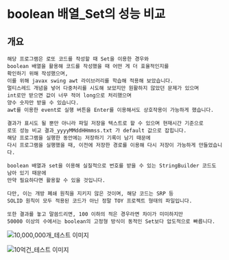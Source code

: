 # boolean 배열_Set의 성능 비교
## 개요
    해당 프로그램은 로또 코드를 작성할 때 Set을 이용한 경우와
    boolean 배열을 활용해 코드를 작성했을 때 어떤 게 더 효율적인지를 
    확인하기 위해 작성했으며, 
    이를 위해 javax swing awt 라이브러리를 학습해 적용해 보았습니다.
    멀티스레드 개념을 넣어 다중처리를 시도해 보았지만 원활하지 않았던 문제가 있으며
    int로만 받으면 값이 너무 적어 long으로 처리했으며
    양수 숫자만 받을 수 있습니다.
    awt를 이용한 event로 실행 버튼을 Enter를 이용해서도 상호작용이 가능하게 했습니다.
    
    결과가 표시도 될 뿐만 아니라 파일 저장을 텍스트로 할 수 있으며 현재시간 기준으로 
    로또 성능 비교 결과_yyyyMMddHHmmss.txt 가 default 값으로 잡힙니다.
    해당 프로그램을 실행한 동안에는 저장하기 기록이 남기 때문에
    다시 프로그램을 실행했을 때, 이전에 저장한 경로를 이용해 다시 저장이 가능하게 만들었습니다.

    boolean 배열과 set을 이용해 실질적으로 번호를 받을 수 있는 StringBuilder 코드도 남아 있기 때문에
    만약 필요하다면 활용할 수 있을 것입니다. 
    
    다만, 이는 개방 폐쇄 원칙을 지키지 않은 것이며, 해당 코드는 SRP 등 
    SOLID 원칙이 모두 적용된 코드가 아닌 정말 TOY 프로젝트 형태의 파일입니다.
    
    또한 결과를 놓고 말씀드리면, 100 이하의 적은 경우라면 차이가 미미하지만 
    50000 이상의 수에서는 boolean의 고정형 방식이 동적인 Set보다 압도적으로 빠릅니다.

![10,000,000개_테스트 이미지](https://github.com/wsh096/TOY-Java-BenchMark/blob/main/boolean%EB%B0%B0%EC%97%B4_Set%EB%B2%A4%EC%B9%98%EB%A7%88%ED%81%AC/image/10%2C000%2C000%EA%B2%B0%EA%B3%BC_txt_image.png)

![10억건_테스트 이미지](https://github.com/wsh096/TOY-Java-BenchMark/blob/main/boolean%EB%B0%B0%EC%97%B4_Set%EB%B2%A4%EC%B9%98%EB%A7%88%ED%81%AC/image/10%EC%96%B5%EA%B1%B4%20%EC%B2%98%EB%A6%AC%20%EC%86%8D%EB%8F%84.png)